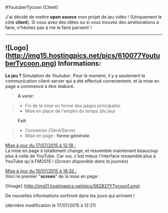 #YoutuberTycoon (Client)

J'ai décidé de mettre **open source** mon projet de jeu vidéo ! (Uniquement le côté **client**).
Si vous avez des idées ou si vous trouvez des améliorations à faire, n'hésitez pas à me le faire parvenir !

----------
![Logo] (http://img15.hostingpics.net/pics/610077YoutuberTycoon.png)
Informations:
-------------

**Le jeu ?** Simulation de *Youtuber*.
Pour le moment, il y a seulement la communication client-server qui a été effectué correctement, et la mise en page a commencé à être élaboré.

> **A venir:**

> - Fin de la mise en forme des pages principales.
> - Mise en place de l'emploi du temps (du jeu)


> **Fait:**

> - Connexion *Client/Server*.
> - Mise en page : **forme générale**.

<u>Mise à jour du 17/07/2015 à 12:18 :</u></br>
La mise en page à totalement changé, et ressemble maintenant beaucoup plus à celle de YouTube. Car oui, c'est mieux l'interface ressemble plus à YouTube qu'à FM2015 ! (<i>Screen disponible dans la journée</i>)

<u>Mise à jour du 15/07/2015 à 18:32 :</u></br>
Voici le premier "**screen**" de la mise en page :

![Image] (http://img11.hostingpics.net/pics/562827YTycoon1.png)

De nouvelles informations sortiront dans les jours qui arrivent !

(dèrnière modification le 17/07/2015 à 12:21)

